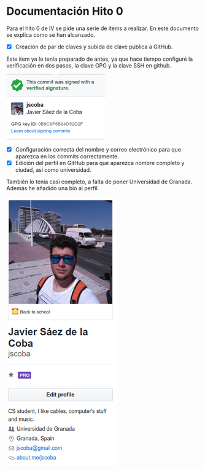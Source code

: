 # Documentación Hito 0
Para el hito 0 de IV se pide una serie de items a realizar. En este documento se explica como se han alcanzado.

- [x] Creación de par de claves y subida de clave pública a GitHub.

Este item ya lo tenía preparado de antes, ya que hace tiempo configuré la verificación en dos pasos, la clave GPG y la clave SSH en github.

![Badge de commit verificado](imgs/gpg_verified.png) 
- [x] Configuración correcta del nombre y correo electrónico para que aparezca en los commits correctamente.
- [x] Edición del perfil en GitHub para que aparezca nombre completo y ciudad, así como universidad.

También lo tenía casi completo, a falta de poner Universidad de Granada. Además he añadido una bio al perfil.

![Perfil de Github](imgs/git_profile.png) 